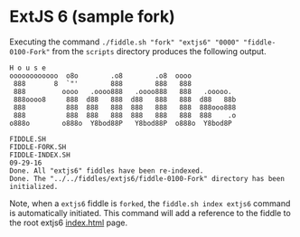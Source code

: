 ExtJS 6 (sample fork)
======

Executing the command `./fiddle.sh "fork" "extjs6" "0000" "fiddle-0100-Fork"` from the `scripts` directory produces
the following output.


    H o u s e
    oooooooooooo  o8o        .o8        .o8  oooo
     888       8  `"'        888        888   888
     888         oooo   .oooo888   .oooo888   888   .ooooo.
     888oooo8     888  d88   888  d88   888   888  d88   88b
     888          888  888   888  888   888   888  888ooo888
     888          888  888   888  888   888   888  888    .o
    o888o        o888o  Y8bod88P   Y8bod88P  o888o  Y8bod8P
    
    FIDDLE.SH
    FIDDLE-FORK.SH
    FIDDLE-INDEX.SH
    09-29-16
    Done. All "extjs6" fiddles have been re-indexed.
    Done. The "../../fiddles/extjs6/fiddle-0100-Fork" directory has been initialized.


Note, when a `extjs6` fiddle is `forked`, the `fiddle.sh index extjs6` command is automatically initiated.  This 
command will add a reference to the fiddle to the root extjs6 [index.html](index.html) page.



